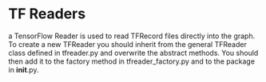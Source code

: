 # TF Readers

a TensorFlow Reader is used to read TFRecord files directly into the graph.
To create a new TFReader you should inherit from the general TFReader class
defined in tfreader.py and overwrite the abstract methods. You should then add
it to the factory method in tfreader_factory.py and to the package in
__init__.py.
